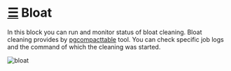 # [☰](https://github.com/veegres/ivory/blob/master/README.md) Bloat

In this block you can run and monitor status of bloat cleaning.
Bloat cleaning provides by [pgcompacttable](https://github.com/dataegret/pgcompacttable) tool.
You can check specific job logs and the command of which the cleaning was started.

![bloat](https://github.com/veegres/ivory/blob/master/doc/images/bloat.png)
